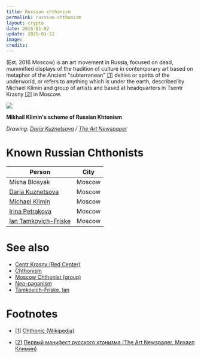 ```yaml
---
title: Russian сhthonism
permalink: russian-chthonism
layout: crypto
date: 2018-01-02
update: 2025-01-22
image:
credits:
---
```


(Est. 2016 Moscow) is an art movement in Russia, focused on dead, mummified displays of the tradition of culture in contemporary art based on metaphor of the  Ancient "subterranean" <span id="a1">[\[1\]](#f1)</span> deities or spirits of the underworld, or refers to anything which is under the earth, described by Michael Klimin and group of artists and based at headquarters in Tsentr Krasny <span id="a2">[\[2\]](#f2)</span> in Moscow.

![](http://www.theartnewspaper.ru/public/uploads/posts/postbreakout/2017-03/7780f7d5-97e1-45e1-b815-7fd7d2164fb7.jpg)

**Mikhail Klimin's scheme of Russian Khtonism**

*Drawing: [Daria Kuznetsova](kuznetsova-daria) / [The Art Newspaper](http://www.theartnewspaper.ru/posts/4245/)*

# Known Russian Chthonists

|Person|City|
|-|-|
|Misha Blosyak|Moscow|
|[Daria Kuznetsova](kuznetsova-daria)|Moscow|
|[Michael Klimin](klimin-michael)|Moscow|
|[Irina Petrakova](petrakova-irina)|Moscow|
|[Ian Tamkovich-Friske](tamkovich-friske-ian)|Moscow|

# See also

+ [Centr Krasny (Red Center)](centr-krasny)
+ [Chthonism](chthonism)
+ [Moscow Chthonist (group)](moscow-chthonist-group)
+ [Neo-paganism](neo-paganism)
+ [Tamkovich-Friske, Ian](tamkovich-friske-ian)

# Footnotes

+ [[1]](#a1) <span id="f1"></span> [Chthonic (Wikipedia)](https://en.wikipedia.org/wiki/Chthonic)

+ [[2]](#a2) <span id="f2"></span> [Первый манифест русского хтонизма (The Art Newspaper, Михаил Климин)](http://www.theartnewspaper.ru/posts/4245)
